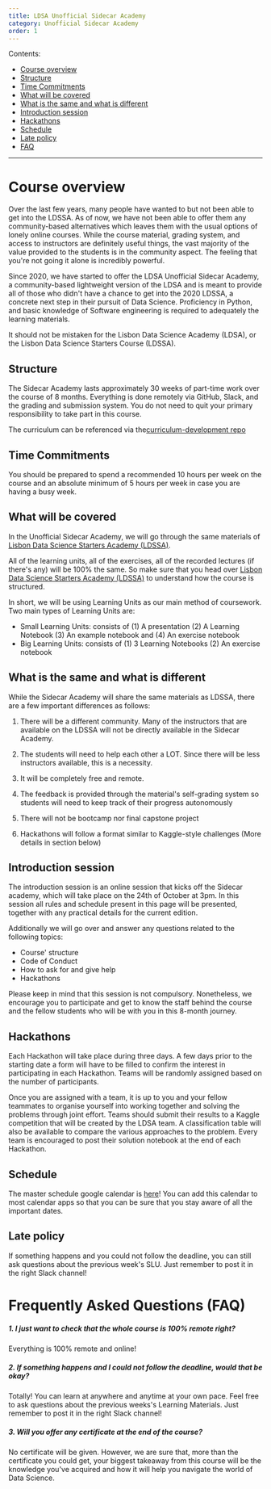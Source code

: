 ```yaml
---
title: LDSA Unofficial Sidecar Academy
category: Unofficial Sidecar Academy
order: 1
---
```


Contents:
- [Course overview](#course-overview)
- [Structure](#structure)
- [Time Commitments](#time-commitments)
- [What will be covered](#what-will-be-covered)
- [What is the same and what is different](#what-is-the-same-and-what-is-different)
- [Introduction session](#introduction-session)
- [Hackathons](#hackathons)
- [Schedule](#schedule)
- [Late policy](#late-policy)
- [FAQ](#faq)

---

# Course overview
Over the last few years, many people have wanted to but not been able to get into the LDSSA. As of now, we have not been able to offer them any community-based alternatives which leaves them with the usual options of lonely online courses. While the course material, grading system, and access to instructors are definitely useful things, the vast majority of the value provided to the students is in the community aspect. The feeling that you're not going it alone is incredibly powerful.

Since 2020, we have started to offer the LDSA Unofficial Sidecar Academy, a community-based lightweight version of the LDSA and is meant to provide all of those who didn't have a chance to get into the 2020 LDSSA, a concrete next step in their pursuit of Data Science. Proficiency in Python, and basic knowledge of Software engineering is required to adequately the learning materials.

It should not be mistaken for the Lisbon Data Science Academy (LDSA), or the Lisbon Data Science Starters Course (LDSSA).

## Structure

The Sidecar Academy lasts approximately 30 weeks of part-time work over the course of 8 months. Everything is done remotely via GitHub, Slack, and the grading and submission system. You do not need to quit your primary responsibility to take part in this course.

The curriculum can be referenced via the[curriculum-development repo](https://github.com/LDSSA/curriculum-development)

## Time Commitments

You should be prepared to spend a recommended 10 hours per week on the course and an absolute minimum of 5 hours per week in case you are having a busy week.


## What will be covered

In the Unofficial Sidecar Academy, we will go through the same materials of [Lisbon Data Science Starters Academy (LDSSA)](https://ldssa.github.io/wiki/Starters%20Academy%20(LDSSA)/01-Starters-Academy-(Course)/).

All of the learning units, all of the exercises, all of the recorded lectures (if there's any) will be 100% the same. So make sure that you head over [Lisbon Data Science Starters Academy (LDSSA)](https://ldssa.github.io/wiki/Starters%20Academy%20(LDSSA)/01-Starters-Academy-(Course)/) to understand how the course is structured. 

In short, we will be using Learning Units as our main method of coursework. Two main types of Learning Units are:
- Small Learning Units: consists of (1) A presentation (2) A Learning Notebook (3) An example notebook and (4) An exercise notebook
- Big Learning Units: consists of (1) 3 Learning Notebooks (2) An exercise notebook


## What is the same and what is different

While the Sidecar Academy will share the same materials as LDSSA, there are a few important differences as follows:


1. There will be a different community. Many of the instructors that are available on the LDSSA will not be directly available in the Sidecar Academy.

2. The students will need to help each other a LOT. Since there will be less instructors available, this is a necessity.

3. It will be completely free and remote.

4. The feedback is provided through the material's self-grading system so students will need to keep track of their progress autonomously

5. There will not be bootcamp nor final capstone project

6. Hackathons will follow a format similar to Kaggle-style challenges (More details in section below)


## Introduction session
The introduction session is an online session that kicks off the Sidecar academy, which will take place on the 24th of October at 3pm. In this session all rules and schedule present in this page will be presented, together with any practical details for the current edition.

Additionally we will go over and answer any questions related to the following topics:
- Course' structure
- Code of Conduct
- How to ask for and give help
- Hackathons

Please keep in mind that this session is not compulsory. Nonetheless, we encourage you to participate and get to know the staff behind the course and the fellow students who will be with you in this 8-month journey.


## Hackathons 

Each Hackathon will take place during three days. A few days prior to the starting date a form will have to be filled to confirm the interest in participating in each Hackathon. Teams will be randomly assigned based on the number of participants.

Once you are assigned with a team, it is up to you and your fellow teammates to organise yourself into working together and solving the problems through joint effort. Teams should submit their results to a Kaggle competition that will be created by the LDSA team. A classification table will also be available to compare the various approaches to the problem. Every team is encouraged to post their solution notebook at the end of each Hackathon.


## Schedule

The master schedule google calendar is [here](https://calendar.google.com/calendar/embed?src=j8t3fmuv53pppvf2vcnfji4tl8%40group.calendar.google.com&ctz=Europe%2FLisbon)!
You can add this calendar to most calendar apps so that you can be sure that you stay aware of all the important dates.

## Late policy
If something happens and you could not follow the deadline, you can still ask questions about the previous week's SLU. Just remember to post it in the right Slack channel!


# Frequently Asked Questions (FAQ)

##### 1. I just want to check that the whole course is 100% remote right?
Everything is 100% remote and online!

##### 2. If something happens and I could not follow the deadline, would that be okay?
Totally! You can learn at anywhere and anytime at your own pace. Feel free to ask questions about the previous weeks's Learning Materials. Just remember to post it in the right Slack channel!

##### 3. Will you offer any certificate at the end of the course?
No certificate will be given. However, we are sure that, more than the certificate you could get, your biggest takeaway from this course will be the knowledge you've acquired and how it will help you navigate the world of Data Science.

